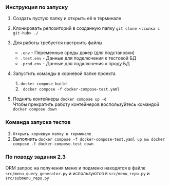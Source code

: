 ### Инструкция по запуску 
1. Создать пустую папку и открыть её в терминале

2. Клонировать репозиторий в созданную папку
```git clone <ссылка с git-hub> ./```

3. Для работы требуется настроить файлы
     - ```.env``` - Переменные среды докер (для подстановки)
     - ```.test.env``` - Данные для подключения к тестовой БД
     - ```.prod.env``` - Данные для подключения к проду БД

4. Запустить команды в корневой папке проекта
     1. ```docker compose build```
     2. ``` docker compose -f docker-compose-test.yaml```

5. Поднять контейнеры  ```docker compose up -d``` <br>
   Чтобы прекратить работу контейнеров воспользуйтесь командой ```docker compose down```
   
### Команда запуска тестов 
1. ```Открыть корневую папку в терминале```
2. Выполнить ```docker compose -f docker-compose-test.yaml up && docker compose -f docker-compose-test down```


### По поводу задания 2.3
ORM запрос на получения меню и подменю находятся в файле ```src/menu_query_generator.py``` и используются в ```src/menu_repo.py``` и ```src/submenu_repo.py```


